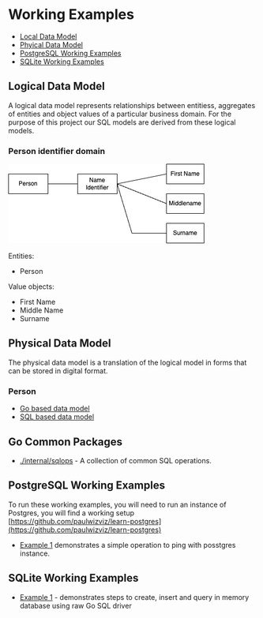 # Working Examples

* [Local Data Model](#logical-data-model)
* [Phyical Data Model](#physical-data-model)
* [PostgreSQL Working Examples](#postgresql-working-examples)
* [SQLite Working Examples](#sqlite-working-examples)

## Logical Data Model

A logical data model represents relationships between entitiess, aggregates of entities and object values of a particular business domain. For the purpose of this project our SQL models are derived from these logical models.

### Person identifier domain

![Person identifier domain](../assets/img/person-domain.png)

Entities:

* Person

Value objects:

* First Name
* Middle Name
* Surname

## Physical Data Model

The physical data model is a translation of the logical model in forms that can be stored in digital format.

### Person

* [Go based data model](../internal/person/doc.go)
* [SQL based data model](../internal/person/sql/doc.md)

## Go Common Packages

* [./internal/sqlops](../internal/sqlops/doc.go) - A collection of common SQL operations.

## PostgreSQL Working Examples

To run these working examples, you will need to run an instance of Postgres, you will find a working setup [https://github.com/paulwizviz/learn-postgres](https://github.com/paulwizviz/learn-postgres)

* [Example 1](../examples/pg/ex1/main.go) demonstrates a simple operation to ping with posstgres instance.

## SQLite Working Examples

* [Example 1](../examples/sqlite/ex1/main.go) - demonstrates steps to create, insert and query in memory database using raw Go SQL driver


